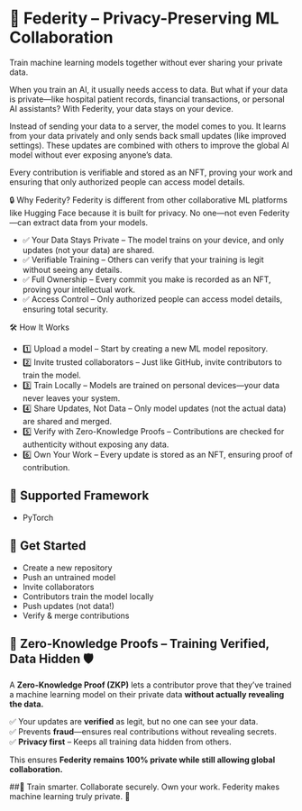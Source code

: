 # 🚀 Federity – Privacy-Preserving ML Collaboration
Train machine learning models together without ever sharing your private data.

When you train an AI, it usually needs access to data. But what if your data is private—like hospital patient records, financial transactions, or personal AI assistants? With Federity, your data stays on your device.

Instead of sending your data to a server, the model comes to you. It learns from your data privately and only sends back small updates (like improved settings). These updates are combined with others to improve the global AI model without ever exposing anyone’s data.

Every contribution is verifiable and stored as an NFT, proving your work and ensuring that only authorized people can access model details.

🔒 Why Federity?
Federity is different from other collaborative ML platforms like Hugging Face because it is built for privacy. No one—not even Federity—can extract data from your models.

- ✅ Your Data Stays Private – The model trains on your device, and only updates (not your data) are shared.
- ✅ Verifiable Training – Others can verify that your training is legit without seeing any details.
- ✅ Full Ownership – Every commit you make is recorded as an NFT, proving your intellectual work.
- ✅ Access Control – Only authorized people can access model details, ensuring total security.

🛠 How It Works
- 1️⃣ Upload a model – Start by creating a new ML model repository.
- 2️⃣ Invite trusted collaborators – Just like GitHub, invite contributors to train the model.
- 3️⃣ Train Locally – Models are trained on personal devices—your data never leaves your system.
- 4️⃣ Share Updates, Not Data – Only model updates (not the actual data) are shared and merged.
- 5️⃣ Verify with Zero-Knowledge Proofs – Contributions are checked for authenticity without exposing any data.
- 6️⃣ Own Your Work – Every update is stored as an NFT, ensuring proof of contribution.

## 🔗 Supported Framework
- PyTorch

## 🚀 Get Started
- Create a new repository
- Push an untrained model
- Invite collaborators
- Contributors train the model locally
- Push updates (not data!)
- Verify & merge contributions

## 🔐 Zero-Knowledge Proofs – Training Verified, Data Hidden 🛡️  

A **Zero-Knowledge Proof (ZKP)** lets a contributor prove that they’ve trained a machine learning model on their private data **without actually revealing the data.**  

✅ Your updates are **verified** as legit, but no one can see your data.  
✅ Prevents **fraud**—ensures real contributions without revealing secrets.  
✅ **Privacy first** – Keeps all training data hidden from others.  

This ensures **Federity remains 100% private while still allowing global collaboration.**  


##🔹 Train smarter. Collaborate securely. Own your work. Federity makes machine learning truly private. 🚀


